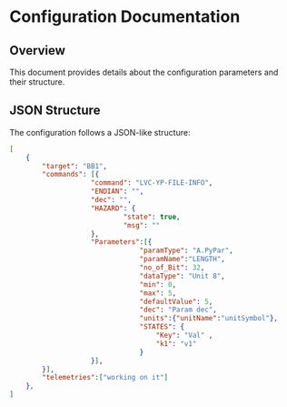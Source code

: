 # Configuration Documentation

## Overview

This document provides details about the configuration parameters and their structure.

## JSON Structure

The configuration follows a JSON-like structure:

```json
[
    {
        "target": "BB1",
        "commands": [{
                    "command": "LVC-YP-FILE-INFO",
                    "ENDIAN": "",
                    "dec": "",
                    "HAZARD": {
                            "state": true,
                            "msg": ""
                    },
                    "Parameters":[{
                                "paramType": "A.PyPar",
                                "paramName":"LENGTH",
                                "no_of_Bit": 32,
                                "dataType": "Unit 8",
                                "min": 0,
                                "max": 5,
                                "defaultValue": 5,
                                "dec": "Param dec",
                                "units":{"unitName":"unitSymbol"},
                                "STATES": {
                                    "Key": "Val" ,
                                    "k1": "v1" 
                                }
                    }], 
        }],
        "telemetries":["working on it"]
    },
]
